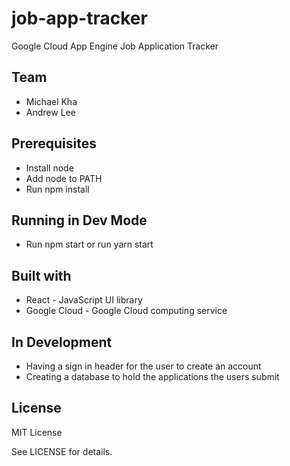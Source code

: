 # job-app-tracker

Google Cloud App Engine Job Application Tracker

## Team

- Michael Kha
- Andrew Lee

## Prerequisites

- Install node
- Add node to PATH
- Run npm install

## Running in Dev Mode

- Run npm start or run yarn start

## Built with

- React - JavaScript UI library
- Google Cloud - Google Cloud computing service

## In Development

- Having a sign in header for the user to create an account
- Creating a database to hold the applications the users submit

## License

MIT License

See LICENSE for details.
